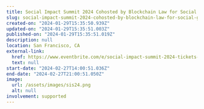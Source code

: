 ```yaml
---
title: Social Impact Summit 2024 Cohosted by Blockchain Law for Social Good Center & FFDW
slug: social-impact-summit-2024-cohosted-by-blockchain-law-for-social-good-center-ffdw
created-on: "2024-01-29T15:35:50.939Z"
updated-on: "2024-01-29T15:35:51.003Z"
published-on: "2024-01-29T15:35:51.019Z"
description: null
location: San Francisco, CA
external-link:
  href: https://www.eventbrite.com/e/social-impact-summit-2024-tickets-758076215367
  text: null
start-date: "2024-02-27T14:00:51.036Z"
end-date: "2024-02-27T21:00:51.050Z"
image:
  url: /assets/images/sis24.png
  alt: null
involvement: supported
---
```

